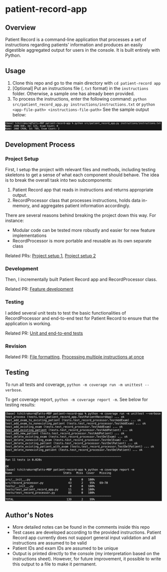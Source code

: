 # patient-record-app

## Overview
Patient Record is a command-line application that processes a set of instructions regarding patients' information and produces an easily digestible aggregated output for users in the console. It is built entirely with Python.

## Usage
1. Clone this repo and go to the main directory with `cd patient-record app`
2. [Optional] Put an instructions file (`.txt` format) in the `instructions` folder. Otherwise, a sample one has already been provided.
3. To process the instructions, enter the following command: `python src/patient_record_app.py instructions/instructions.txt` or `python <app-file-path> <instructions-file-path>` See the sample output below:

![app usage](https://github.com/tchitrakorn/patient-record-app/blob/main/images/patient-record-app-usage.png)

## Development Process
### Project Setup
First, I setup the project with relevant files and methods, including testing skeletons to get a sense of what each component should behave. 
The idea is to break the overall task into two subcomponents:
1. Patient Record app that reads in instructions and returns appropriate output.
2. RecordProcessor class that processes instructions, holds data in-memory, and aggregates patient information accordingly.

There are several reasons behind breaking the project down this way. For instance:
* Modular code can be tested more robustly and easier for new feature implementations 
* RecordProcessor is more portable and reusable as its own separate class

Related PRs:
[Project setup 1](https://github.com/tchitrakorn/patient-record-app/pull/1), [Project setup 2](https://github.com/tchitrakorn/patient-record-app/pull/2)

### Development
Then, I incrementally built Patient Record app and RecordProcessor class.

Related PR:
[Feature development](https://github.com/tchitrakorn/patient-record-app/pull/3)

### Testing
I added several unit tests to test the basic functionalities of RecordProcessor and end-to-end test for Patient Record to ensure that the application is working.

Related PR:
[Unit and end-to-end tests](https://github.com/tchitrakorn/patient-record-app/pull/4)

### Revision
Related PR:
[File formatting](https://github.com/tchitrakorn/patient-record-app/pull/5), [Processing multiple instructions at once](https://github.com/tchitrakorn/patient-record-app/pull/6)

## Testing
To run all tests and coverage, `python -m coverage run -m unittest --verbose`. 

To get coverage report, `python -m coverage report -m`.
See below for testing results:

![tests and code coverage](https://github.com/tchitrakorn/patient-record-app/blob/main/images/patient-record-app-testing.png)


## Author's Notes
* More detailed notes can be found in the comments inside this repo
* Test cases are developed according to the provided instructions. Patient Record app currently does not support general input validation and all instructions are assumed to be valid
* Patient IDs and exam IDs are assumed to be unique
* Output is printed directly to the console (my interpretation based on the instructions sheet). However, for future improvement, it possible to write this output to a file to make it permanent.
